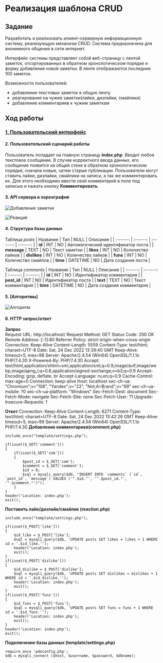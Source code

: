 Реализация шаблона CRUD
========================
Задание
------------------------
Разработать и реализовать клиент-серверную информационную систему, реализующую механизм CRUD.
Система предназначена для анонимного общения в сети интернет.

Интерфейс системы представляет собой веб-страницу с лентой заметок, отсортированных в обратном хронологическом порядке и форму добавления новой заметки. В ленте отображаются последние 100 заметок.

Возможности пользователей:
- добавление текстовых заметок в общую ленту
- реагирование на чужие заметки(лайки, дизлайки, смайлики)
- добавление комментариев к чужим заметкам

Ход работы
------------------------

### [1. Пользовательский интерфейс](https://www.figma.com/file/VtJEYULVUZrCOfmWFQrJR0/Untitled?node-id=0%3A1&t=DQEoyEzQpMcGWfZ3-1)

#### 2. Пользовательский сценарий работы

Пользователь попадает на главную страницу **index.php**. 
Вводит любое текстовое сообщение. В случае корректного ввода данных, его сообщение появится на общей стене в обратном хронологическом порядке, сначала новые, затем старые публикации. 
Пользователи могут ставить лайки, дизлайки, смайлики на записи, а так же комментировать их.
Для этого необходимо ввести свой комментарий в поле под записью и нажать кнопку **Комментировать**.

#### 3. API сервера и хореография
![Добавление заметки](https://user-images.githubusercontent.com/90519017/209437984-9f747e57-149c-48e3-b5ae-14219ec54a8b.png)


![Реакция](https://user-images.githubusercontent.com/90519017/209437994-86cf8c43-f234-4a48-80ed-6e4626a5a715.png)


#### 4. Структура базы данных

 Таблица *posts*
| Название | Тип | NULL | Описание |
| :------: | :------: | :------: | :------: |
| **id** | INT  | NO | Автоматический идентификатор поста |
| **message** | TEXT | NO | Текст заметки |
| **likes** | INT | NO | Количество лайков |
| **dislikes** | INT | NO | Количество лайков |
| **funs** | INT | NO | Количество смайлов |
| **time** | DATETIME | NO | Дата создания поста |

Таблица *comments*
| Название | Тип | NULL | Описание |
| :------: | :------: | :------: | :------: |
| **id** | INT  | NO | Идентификатор комментария |
| **post_id** | INT  | NO | Идентификатор поста |
| **text** | TEXT | NO | Текст комментария |
| **time** | DATETIME | NO | Дата создания комментария |


#### 5. [Алгоритмы]
![Алгоритм](https://user-images.githubusercontent.com/90519017/209438095-cd5a71fb-72ff-4834-bd4d-a3a8860aed1f.png)


#### 6. HTTP запрос/ответ
**Запрос**  
Request URL: http://localhost/
Request Method: GET
Status Code: 200 OK
Remote Address: [::1]:80
Referrer Policy: strict-origin-when-cross-origin
Connection: Keep-Alive
Content-Length: 5559
Content-Type: text/html; charset=UTF-8
Date: Sat, 24 Dec 2022 13:39:40 GMT
Keep-Alive: timeout=5, max=98
Server: Apache/2.4.54 (Win64) OpenSSL/1.1.1o PHP/7.4.30
X-Powered-By: PHP/7.4.30
Accept: text/html,application/xhtml+xml,application/xml;q=0.9,image/avif,image/webp,image/apng,*/*;q=0.8,application/signed-exchange;v=b3;q=0.9
Accept-Encoding: gzip, deflate, br
Accept-Language: ru,en;q=0.9
Cache-Control: max-age=0
Connection: keep-alive
Host: localhost
sec-ch-ua: "Chromium";v="106", "Yandex";v="22", "Not;A=Brand";v="99"
sec-ch-ua-mobile: ?0
sec-ch-ua-platform: "Windows"
Sec-Fetch-Dest: document
Sec-Fetch-Mode: navigate
Sec-Fetch-Site: none
Sec-Fetch-User: ?1
Upgrade-Insecure-Requests: 1

**Ответ**
Connection: Keep-Alive
Content-Length: 6271
Content-Type: text/html; charset=UTF-8
Date: Sat, 24 Dec 2022 13:42:26 GMT
Keep-Alive: timeout=5, max=99
Server: Apache/2.4.54 (Win64) OpenSSL/1.1.1o PHP/7.4.30
**Добавление комментариев(comment.php)**
```
include_once("template/settings.php");

if(isset($_GET['comment']))
{
    if(isset($_GET['com']))
    {
        $post_id = $_GET['com'];
        $comment = $_GET['comment'];
        $id = 0;
        $sql = mysqli_query($db, "INSERT INTO `comments` (`id`, `post_id`, `message`) VALUES ('".$id."', '".$post_id."', '".$comment."')");
    }
}
header('Location: index.php');
exit();

```
**Поставить лайк/дизлайк/смайлик (reaction.php)**
```
include_once("template/settings.php");

if(isset($_POST['like']))
{
    $id_like = $_POST['like'];
    $sql = mysqli_query($db, 'UPDATE posts SET likes = likes + 1 WHERE id = '.$id_like.'');
    header('Location: index.php');
    exit();
}
if(isset($_POST['dislike']))
{
    $id_dislike = $_POST['dislike'];
    $sql = mysqli_query($db, 'UPDATE posts SET dislikes = dislikes + 1 WHERE id = '.$id_dislike.'');
    header('Location: index.php');
    exit();
}
if(isset($_POST['funs']))
{
    $id_funs = $_POST['funs'];
    $sql = mysqli_query($db, 'UPDATE posts SET funs = funs + 1 WHERE id = '.$id_funs.'');
    header('Location: index.php');
    exit();
}
header('Location: index.php');
exit();

```

**Подключение базы данных (template/settings.php)**
```
require_once 'pdoconfig.php';
$db = mysqli_connect ($host, $username, $password, $dbname);
```
